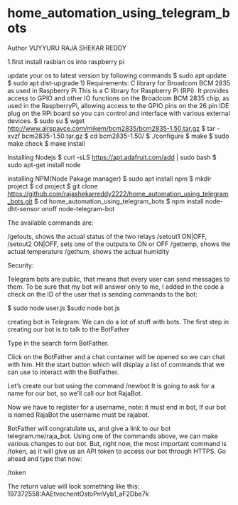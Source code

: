 # home_automation_using_telegram_bots
Author VUYYURU RAJA SHEKAR REDDY 


1.first install rasbian os into raspberry pi

update your os to latest version by following commands
$ sudo apt update
$ sudo apt dist-upgrade
1)
Requirements:
C library for Broadcom BCM 2835 as used in Raspberry Pi
This is a C library for Raspberry Pi (RPi). It provides access to GPIO and other IO functions on the Broadcom BCM 2835 chip, as used in the RaspberryPi, allowing access to the GPIO pins on the 26 pin IDE plug on the RPi board so you can control and interface with various external devices.
$ sudo su
$ wget http://www.airspayce.com/mikem/bcm2835/bcm2835-1.50.tar.gz
$ tar -xvzf bcm2835-1.50.tar.gz
$ cd bcm2835-1.50/
$ ./configure
$  make
$  sudo make check
$ make install

 


Installing Nodejs 
$ curl -sLS https://apt.adafruit.com/add | sudo bash
$ sudo apt-get install node




installing NPM(Node Pakage manager)
$ sudo apt install npm
$ mkdir project 
$ cd project
$  git clone https://github.com/rajashekarreddy2222/home_automation_using_telegram_bots.git
$ cd home_automation_using_telegram_bots
$ npm install node-dht-sensor onoff node-telegram-bot

The available commands are:

 /getouts, shows the actual status of the two relays
 /setout1 ON|OFF, /setout2 ON|OFF, sets one of the outputs to ON or OFF
 /gettemp, shows the actual temperature
 /gethum, shows the actual humidity

Security:

Telegram bots are public, that means that every user can send messages to them.
 To be sure that my bot will answer only to me,
 I added in the code a check on the ID of the user that is sending commands to the bot:
 

 $ sudo node user.js
 $sudo node bot.js
  
  
creating bot in Telegram:
  We can do a lot of stuff with bots. The first step in creating our bot is to talk to the BotFather

  
  Type in the search form BotFather.
  
  Click on the BotFather and a chat container will be opened so we can chat with him. 
  Hit the start button which will display a list of commands that we can use to interact with the BotFather.
 
 Let’s create our bot using the command 
 /newbot 
 It is going to ask for a name for our bot, so we’ll call our bot RajaBot.
 
 Now we have to register for a username, note: it must end in bot, If our bot is named RajaBot the username must be rajabot.
 
 
 
 
 
 
 
 BotFather will congratulate us, and give a link to our bot telegram.me/raja_bot.
 Using one of the commands above, we can make various changes to our bot. 
 But, right now, the most important command is /token, as it will give us an API token to access our bot through HTTPS. Go ahead and type that now:
 
 
 /token
 
 
 
 
 
 The return value will look something like this: 197372558:AAEtvechentOstoPmVyb1_aF2Dbe7k



